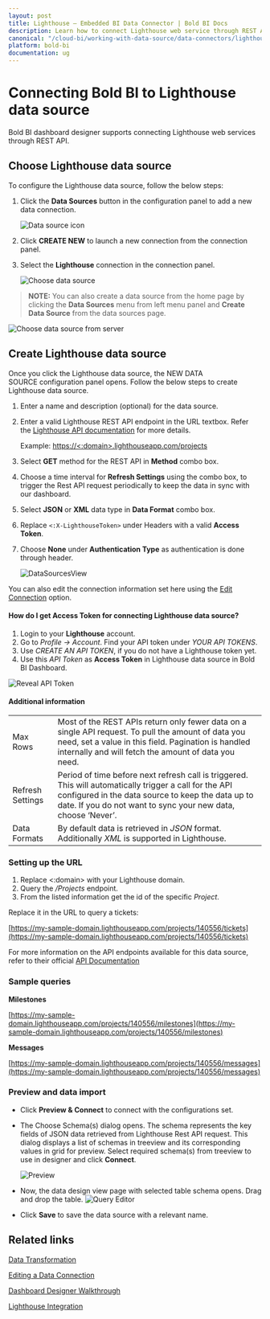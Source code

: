 ```yaml
---
layout: post
title: Lighthouse – Embedded BI Data Connector | Bold BI Docs
description: Learn how to connect Lighthouse web service through REST API endpoint with Bold BI Embedded and create data source.
canonical: "/cloud-bi/working-with-data-source/data-connectors/lighthouse/"
platform: bold-bi
documentation: ug
---
```


# Connecting Bold BI to Lighthouse data source
Bold BI dashboard designer supports connecting Lighthouse web services through REST API. 

## Choose Lighthouse data source
To configure the Lighthouse data source, follow the below steps:
1. Click the **Data Sources** button in the configuration panel to add a new data connection.

   ![Data source icon](/static/assets/embedded/working-with-datasource/data-connectors/images/common/DataSourcesIcon.png)

2. Click **CREATE NEW** to launch a new connection from the connection panel.
3. Select the **Lighthouse** connection in the connection panel.

   ![Choose data source](/static/assets/embedded/working-with-datasource/data-connectors/images/lighthouse/ChooseDS.png)

> **NOTE:** You can also create a data source from the home page by clicking the **Data Sources** menu from left menu panel and **Create Data Source** from the data sources page.

   ![Choose data source from server](/static/assets/embedded/working-with-datasource/data-connectors/images/lighthouse/ChooseDS_server.png)

## Create Lighthouse data source

Once you click the Lighthouse data source, the NEW DATA SOURCE configuration panel opens. Follow the below steps to create Lighthouse data source.
1. Enter a name and description (optional) for the data source.
2. Enter a valid Lighthouse REST API endpoint in the URL textbox. Refer the [Lighthouse API documentation](http://help.lighthouseapp.com/kb/api/api-basics) for more details.

    Example: [https://&lt;:domain&gt;.lighthouseapp.com/projects](https://%3c;:domain%3e.lighthouseapp.com/projects)    

3. Select **GET** method for the REST API in **Method** combo box.
4. Choose a time interval for **Refresh Settings** using the combo box, to trigger the Rest API request periodically to keep the data in sync with our dashboard.  
5. Select **JSON** or **XML** data type in **Data Format** combo box.
6. Replace `<:X-LighthouseToken>` under Headers with a valid **Access Token**.
7. Choose **None** under **Authentication Type** as authentication is done through header.

    ![DataSourcesView](/static/assets/embedded/working-with-datasource/data-connectors/images/lighthouse/DataSourcesView.png)

You can also edit the connection information set here using the [Edit Connection](/embedded-bi/working-with-data-source/editing-a-data-connection/) option.

#### How do I get Access Token for connecting Lighthouse data source?

1. Login to your **Lighthouse** account.
2. Go to *Profile -> Account*. Find your API token under *YOUR API TOKENS*.
3. Use *CREATE AN API TOKEN*, if you do not have a Lighthouse token yet.
4. Use this *API Token* as **Access Token** in Lighthouse data source in Bold BI Dashboard.

![Reveal API Token](/static/assets/embedded/working-with-datasource/data-connectors/images/lighthouse/APIToken.png)

#### Additional information
<table width="600">
<tr>
<td>
Max Rows
</td>
<td>
Most of the REST APIs return only fewer data on a single API request. To pull the amount of data you need, set a value in this field.  
Pagination is handled internally and will fetch the amount of data you need.
</td>
</tr>
<tr>
<td>
Refresh Settings
</td>
<td>
Period of time before next refresh call is triggered. This will automatically trigger a call for the API configured in the data source to keep the data up to date. If you do not want to sync your new data, choose ‘Never’.
</td>
</tr>
<tr>
<td>
Data Formats 
</td>
<td>
By default data is retrieved in <i>JSON</i> format. Additionally <i>XML</i> is supported in Lighthouse.
</td>
</tr>
</table>

### Setting up the URL

1. Replace &lt;:domain&gt; with your Lighthouse domain.
2. Query the <i>/Projects</i> endpoint.
3. From the listed information get the id of the specific *Project*.

Replace it in the URL to query a tickets:

[https://my-sample-domain.lighthouseapp.com/projects/140556/tickets](https://my-sample-domain.lighthouseapp.com/projects/140556/tickets)

For more information on the API endpoints available for this data source, refer to their official [API Documentation](http://help.lighthouseapp.com/kb/api/api-basics)

### Sample queries

**Milestones**

[https://my-sample-domain.lighthouseapp.com/projects/140556/milestones](https://my-sample-domain.lighthouseapp.com/projects/140556/milestones)

**Messages**

[https://my-sample-domain.lighthouseapp.com/projects/140556/messages](https://my-sample-domain.lighthouseapp.com/projects/140556/messages)

### Preview and data import
* Click **Preview & Connect** to connect with the configurations set.
* The Choose Schema(s) dialog opens. The schema represents the key fields of JSON data retrieved from Lighthouse Rest API request. This dialog displays a list of schemas in treeview and its corresponding values in grid for preview. Select required schema(s) from treeview to use in designer and click **Connect**.

   ![Preview](/static/assets/embedded/working-with-datasource/data-connectors/images/common/Preview.png)

* Now, the data design view page with selected table schema opens. Drag and drop the table.
   ![Query Editor](/static/assets/embedded/working-with-datasource/data-connectors/images/common/QueryEditor.png)

* Click **Save** to save the data source with a relevant name.

## Related links
[Data Transformation](/embedded-bi/working-with-data-source/transforming-data/joining-table/)

[Editing a Data Connection](/embedded-bi/working-with-data-source/editing-a-data-connection/)   

[Dashboard Designer Walkthrough](/embedded-bi/getting-started/quick-start/)

[Lighthouse Integration](https://www.boldbi.com/integrations/lighthouse?utm_source=syncfusion&utm_medium=documentation&utm_campaign=boldbilighthouseintegration)